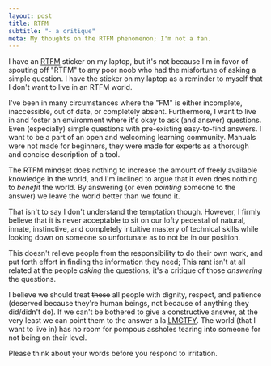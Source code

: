 ```yaml
---
layout: post
title: RTFM
subtitle: "- a critique"
meta: My thoughts on the RTFM phenomenon; I'm not a fan.
---
```


I have an [RTFM](https://en.wikipedia.org/wiki/RTFM) sticker on my laptop, but it's not because I'm in favor of spouting off "RTFM" to any poor noob who had the misfortune of asking a simple question. I have the sticker on my laptop as a reminder to myself that I don't want to live in an RTFM world.

I've been in many circumstances where the "FM" is either incomplete, inaccessible, out of date, or completely absent. Furthermore, I want to live in and foster an environment where it's okay to ask (and answer) questions. Even (especially) simple questions with pre-existing easy-to-find answers. I want to be a part of an open and welcoming learning community. Manuals were not made for beginners, they were made for experts as a thorough and concise description of a tool.

The RTFM mindset does nothing to increase the amount of freely available knowledge in the world, and I'm inclined to argue that it even does nothing to *benefit* the world. By answering (or even *pointing* someone to the answer) we leave the world  better than we found it.

That isn't to say I don't understand the temptation though. However, I firmly believe that it is never acceptable to sit on our lofty pedestal of natural, innate, instinctive, and completely intuitive mastery of technical skills while looking down on someone so unfortunate as to not be in our position.

This doesn't relieve people from the responsibility to do their own work, and put forth effort in finding the information they need; This rant isn't at all related at the people *asking* the questions, it's a critique of those *answering* the questions.

I believe we should treat <strike>these</strike> all people with dignity, respect, and patience (deserved because they're human beings, not because of anything they did/didn't do). If we can't be bothered to give a constructive answer, at the very least we can point them to the answer a la [LMGTFY](http://lmgtfy.com/). The world (that I want to live in) has no room for pompous assholes tearing into someone for not being on their level.

Please think about your words before you respond to irritation.
